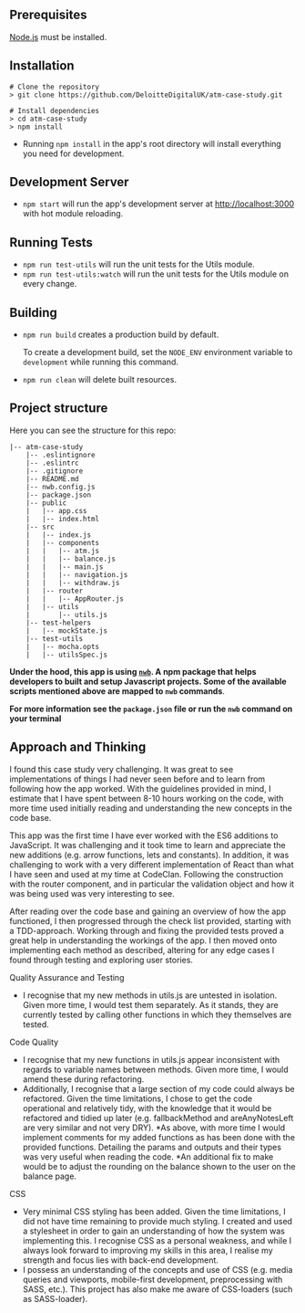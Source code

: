 ## Prerequisites

[Node.js](http://nodejs.org/) must be installed.

## Installation

```shell
# Clone the repository
> git clone https://github.com/DeloitteDigitalUK/atm-case-study.git

# Install dependencies
> cd atm-case-study
> npm install
```
* Running `npm install` in the app's root directory will install everything you need for development.

## Development Server

* `npm start` will run the app's development server at [http://localhost:3000](http://localhost:3000) with hot module reloading.

## Running Tests

* `npm run test-utils` will run the unit tests for the Utils module.
* `npm run test-utils:watch` will run the unit tests for the Utils module on every change.


## Building

* `npm run build` creates a production build by default.

   To create a development build, set the `NODE_ENV` environment variable to `development` while running this command.

* `npm run clean` will delete built resources.

## Project structure

Here you can see the structure for this repo:

```
|-- atm-case-study
    |-- .eslintignore
    |-- .eslintrc
    |-- .gitignore
    |-- README.md
    |-- nwb.config.js
    |-- package.json
    |-- public
    |   |-- app.css
    |   |-- index.html
    |-- src
    |   |-- index.js
    |   |-- components
    |   |   |-- atm.js
    |   |   |-- balance.js
    |   |   |-- main.js
    |   |   |-- navigation.js
    |   |   |-- withdraw.js
    |   |-- router
    |   |   |-- AppRouter.js
    |   |-- utils
    |       |-- utils.js
    |-- test-helpers
    |   |-- mockState.js
    |-- test-utils
    |   |-- mocha.opts
    |   |-- utilsSpec.js
```

**Under the hood, this app is using [`nwb`](https://github.com/insin/nwb). A npm package that helps developers to built and setup Javascript projects. Some of the available scripts mentioned above are mapped to `nwb` commands**.

**For more information see the `package.json` file or run the `nwb` command on your terminal**

## Approach and Thinking

I found this case study very challenging. It was great to see implementations of things I had never seen before and to learn from following how the app worked. With the guidelines provided in mind, I estimate that I have spent between 8-10 hours working on the code, with more time used initially reading and understanding the new concepts in the code base.

This app was the first time I have ever worked with the ES6 additions to JavaScript. It was challenging and it took time to learn and appreciate the new additions (e.g. arrow functions, lets and constants). In addition, it was challenging to work with a very different implementation of React than what I have seen and used at my time at CodeClan. Following the construction with the router component, and in particular the validation object and how it was being used was very interesting to see.

After reading over the code base and gaining an overview of how the app functioned, I then progressed through the check list provided, starting with a TDD-approach. Working through and fixing the provided tests proved a great help in understanding the workings of the app. I then moved onto implementing each method as described, altering for any edge cases I found through testing and exploring user stories.



Quality Assurance and Testing
* I recognise that my new methods in utils.js are untested in isolation. Given more time, I would test them separately. As it stands, they are currently tested by calling other functions in which they themselves are tested.

Code Quality
* I recognise that my new functions in utils.js appear inconsistent with regards to variable names between methods. Given more time, I would amend these during refactoring.
* Additionally, I recognise that a large section of my code could always be refactored. Given the time limitations, I chose to get the code operational and relatively tidy, with the knowledge that it would be refactored and tidied up later (e.g. fallbackMethod and areAnyNotesLeft are very similar and not very DRY).
*As above, with more time I would implement comments for my added functions as has been done with the provided functions. Detailing the params and outputs and their types was very useful when reading the code.
*An additional fix to make would be to adjust the rounding on the balance shown to the user on the balance page.

CSS
* Very minimal CSS styling has been added. Given the time limitations, I did not have time remaining to provide much styling. I created and used a stylesheet in order to gain an understanding of how the system was implementing this. I recognise CSS as a personal weakness, and while I always look forward to improving my skills in this area, I realise my strength and focus lies with back-end development.
* I possess an understanding of the concepts and use of CSS (e.g. media queries and viewports, mobile-first development, preprocessing with SASS, etc.). This project has also make me aware of CSS-loaders (such as SASS-loader).
